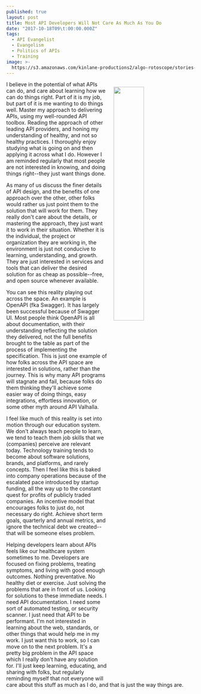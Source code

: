 ```yaml
---
published: true
layout: post
title: Most API Developers Will Not Care As Much As You Do
date: "2017-10-18T09\t:00:00.000Z"
tags:
  - API Evangelist
  - Evangelism
  - Politics of APIs
  - Training
image: >-
  https://s3.amazonaws.com/kinlane-productions2/algo-rotoscope/stories-new/40_45_800_500_0_max_0_-5_-5.jpg
---
```

<p><img src="https://s3.amazonaws.com/kinlane-productions2/algo-rotoscope/stories-new/40_45_800_500_0_max_0_-5_-5.jpg" align="right" width="40%" style="padding: 15px;" /></p>I believe in the potential of what APIs can do, and care about learning how we can do things right. Part of it is my job, but part of it is me wanting to do things well. Master my approach to delivering APIs, using my well-rounded API toolbox. Reading the approach of other leading API providers, and honing my understanding of healthy, and not so healthy practices. I thoroughly enjoy studying what is going on and then applying it across what I do. However I am reminded regularly that most people are not interested in knowing, and doing things right--they just want things done.

As many of us discuss the finer details of API design, and the benefits of one approach over the other, other folks would rather us just point them to the solution that will work for them. They really don't care about the details, or mastering the approach, they just want it to work in their situation. Whether it is the individual, the project or organization they are working in, the environment is just not conducive to learning, understanding, and growth. They are just interested in services and tools that can deliver the desired solution for as cheap as possible--free, and open source whenever available.

You can see this reality playing out across the space. An example is OpenAPI (fka Swagger). It has largely been successful because of Swagger UI. Most people think OpenAPI is all about documentation, with their understanding reflecting the solution they delivered, not the full benefits brought to the table as part of the process of implementing the specification. This is just one example of how folks across the API space are interested in solutions, rather than the journey. This is why many API programs will stagnate and fail, because folks do them thinking they'll achieve some easier way of doing things, easy integrations, effortless innovation, or some other myth around API Valhalla.

I feel like much of this reality is set into motion through our education system. We don't always teach people to learn, we tend to teach them job skills that we (companies) perceive are relevant today. Technology training tends to become about software solutions, brands, and platforms, and rarely concepts. Then I feel like this is baked into company operations because of the escalated pace introduced by startup funding, all the way up to the constant quest for profits of publicly traded companies. An incentive model that encourages folks to just do, not necessary do right. Achieve short term goals, quarterly and annual metrics, and ignore the technical debt we created--that will be someone elses problem.

Helping developers learn about APIs feels like our healthcare system sometimes to me. Developers are focused on fixing problems, treating symptoms, and living with good enough outcomes. Nothing preventative. No healthy diet or exercise. Just solving the problems that are in front of us. Looking for solutions to these immediate needs. I need API documentation. I need some sort of automated testing, or security scanner. I just need that API to be performant. I'm not interested in learning about the web, standards, or other things that would help me in my work. I just want this to work, so I can move on to the next problem. It's a pretty big problem in the API space which I really don't have any solution for. I'll just keep learning, educating, and sharing with folks, but regularly reminding myself that not everyone will care about this stuff as much as I do, and that is just the way things are.
